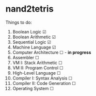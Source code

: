 # nand2tetris

Things to do:
1. Boolean Logic &#9745;
2. Boolean Arithmetic &#9745;
3. Sequential Logic &#9745;
4. Machine Language &#9745;
5. Computer Architecture &#9744; - **in progress**
6. Assembler &#9744;
7. VM I: Stack Arithmetic &#9744;
8. VM II: Program Control &#9744;
9. High-Level Language &#9744;
10. Compiler I: Syntax Analysis &#9744;
11. Compiler II: Code Generation &#9744;
12. Operating System &#9744;
